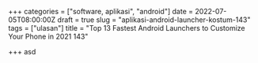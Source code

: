 +++
categories = ["software, aplikasi", "android"]
date = 2022-07-05T08:00:00Z
draft = true
slug = "aplikasi-android-launcher-kostum-143"
tags = ["ulasan"]
title = "Top 13 Fastest Android Launchers to Customize Your Phone in 2021        143"

+++
asd